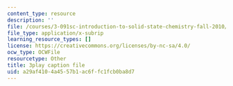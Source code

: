 ```yaml
---
content_type: resource
description: ''
file: /courses/3-091sc-introduction-to-solid-state-chemistry-fall-2010/a29af4104a4557b1ac6ffc1fcb0ba8d7_LHRZLeQ2aaM.vtt
file_type: application/x-subrip
learning_resource_types: []
license: https://creativecommons.org/licenses/by-nc-sa/4.0/
ocw_type: OCWFile
resourcetype: Other
title: 3play caption file
uid: a29af410-4a45-57b1-ac6f-fc1fcb0ba8d7
---
```

